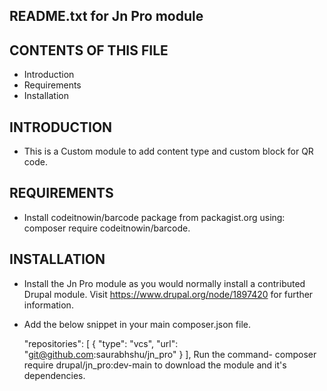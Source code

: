 README.txt for Jn Pro module
---------------------------

CONTENTS OF THIS FILE
---------------------

 * Introduction
 * Requirements
 * Installation


 INTRODUCTION
 ------------
  - This is a Custom module to add content type and custom block for QR code.


 REQUIREMENTS
 ------------
  - Install codeitnowin/barcode package from packagist.org
   using: composer require codeitnowin/barcode.


 INSTALLATION
 ------------

  - Install the Jn Pro module as you would normally install a
  contributed Drupal module. Visit https://www.drupal.org/node/1897420 for
  further information.

  - Add the below snippet in your main composer.json file.

      "repositories": [
              {
                  "type": "vcs",
                  "url": "git@github.com:saurabhshu/jn_pro"
              }
          ],
 Run the command-
 composer require drupal/jn_pro:dev-main
 to download the module and it's dependencies.
